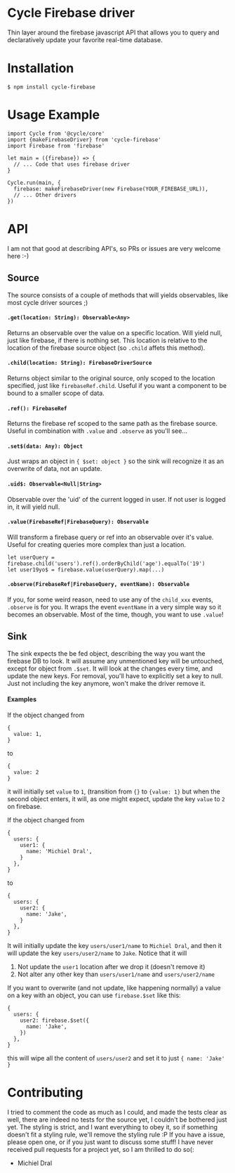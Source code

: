 # Cycle Firebase driver

Thin layer around the firebase javascript API that allows you to query and
declaratively update your favorite real-time database.

# Installation

```
$ npm install cycle-firebase
```

# Usage Example

```
import Cycle from '@cycle/core'
import {makeFirebaseDriver} from 'cycle-firebase'
import Firebase from 'firebase'

let main = ({firebase}) => {
  // ... Code that uses firebase driver
}

Cycle.run(main, {
  firebase: makeFirebaseDriver(new Firebase(YOUR_FIREBASE_URL)),
  // ... Other drivers
})

```

# API

I am not that good at describing API's, so PRs or issues are very welcome here :-)

## Source
The source consists of a couple of methods that will yields observables,
like most cycle driver sources ;)

#### `.get(location: String): Observable<Any>`
Returns an observable over the value on a specific location.
Will yield null, just like firebase, if there is nothing set.
This location is relative to the location of the firebase source
object (so `.child` affets this method).

#### `.child(location: String): FirebaseDriverSource`
Returns object similar to the original source, only scoped
to the location specified, just like `firebaseRef.child`.
Useful if you want a component to be bound to a smaller scope of data.

#### `.ref(): FirebaseRef`
Returns the firebase ref scoped to the same path as the firebase source.
Useful in combination with `.value` and `.observe` as you'll see...


#### `.set$(data: Any): Object`
Just wraps an object in `{ $set: object }` so the sink will
recognize it as an overwrite of data, not an update.

#### `.uid$: Observable<Null|String>`
Observable over the 'uid' of the current logged in user. If not user is
logged in, it will yield null.

#### `.value(FirebaseRef|FirebaseQuery): Observable`
Will transform a firebase query or ref into an observable over it's
value. Useful for creating queries more complex than just a location.

```
let userQuery = firebase.child('users').ref().orderByChild('age').equalTo('19')
let user19yo$ = firebase.value(userQuery).map(...)
```

#### `.observe(FirebaseRef|FirebaseQuery, eventName): Observable`
If you, for some weird reason, need to use any of the `child_xxx` events,
`.observe` is for you. It wraps the event `eventName` in a very simple way
so it becomes an observable. Most of the time, though, you want to use `.value`!


## Sink
The sink expects the be fed object, describing the way you want the firebase DB to look.
It will assume any unmentioned key will be untouched, except for object from `.$set`.
It will look at the changes every time, and update the new keys.
For removal, you'll have to explicitly set a key to null. Just not including the
key anymore, won't make the driver remove it.

#### Examples
If the object changed from
```
{
  value: 1,
}
```
to
```
{
  value: 2
}
```

it will initially set `value` to `1`, (transition from `{}` to `{value: 1}` but
when the second object enters, it will, as one might expect, update the key
`value` to `2` on firebase.


If the object changed from
```
{
  users: {
    user1: {
      name: 'Michiel Dral',
    }
  },
}
```
to
```
{
  users: {
    user2: {
      name: 'Jake',
    }
  },
}
```

It will initially update the key `users/user1/name` to `Michiel Dral`, and then it
will update the key `users/user2/name` to `Jake`. Notice that it will
1. Not update the `user1` location after we drop it (doesn't remove it)
2. Not alter any other key than `users/user1/name` and `users/user2/name`

If you want to overwrite (and not update, like happening normally) a value on
a key with an object, you can use `firebase.$set` like this:

```
{
  users: {
    user2: firebase.$set({
      name: 'Jake',
    })
  },
}
```

this will wipe all the content of `users/user2` and set it to just `{ name: 'Jake' }`


# Contributing

I tried to comment the code as much as I could, and made the tests clear as well,
there are indeed no tests for the source yet, I couldn't be bothered just yet.
The styling is strict, and I want everything to obey it, so if something doesn't
fit a styling rule, we'll remove the styling rule :P
If you have a issue, please open one, or if you just want to discuss some stuff!
I have never received pull requests for a project yet, so I am thrilled to do so(:

- Michiel Dral
